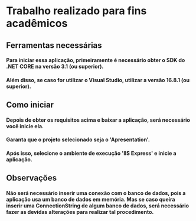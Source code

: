 # Trabalho realizado para fins acadêmicos

## Ferramentas necessárias
#### Para iniciar essa aplicação, primeiramente é necessário obter o SDK do .NET CORE na versão 3.1 (ou superior). 
#### Além disso, se caso for utilizar o Visual Studio, utilizar a versão 16.8.1 (ou superior).

## Como iniciar
#### Depois de obter os requisitos acima e baixar a aplicação, será necessário você inicie ela. 
#### Garanta que o projeto selecionado seja o 'Apresentation'.
#### Após isso, selecione o ambiente de execução 'IIS Express' e inicie a aplicação. 

## Observações
#### Não será necessário inserir uma conexão com o banco de dados, pois a aplicação usa um banco de dados em memória. Mas se caso queira inserir uma ConnectionString de algum banco de dados, será necessário fazer as devidas alterações para realizar tal procedimento.
